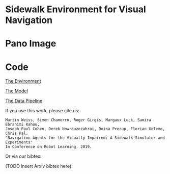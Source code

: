 # Sidewalk Environment for Visual Navigation


# Pano Image

# Code
[The Environment](https://github.com/mweiss17/SEVN)

[The Model](https://github.com/mweiss17/SEVN-model)

[The Data Pipeline](https://github.com/mweiss17/SEVN-data)

If you use this work, please cite us:

```
Martin Weiss, Simon Chamorro, Roger Girgis, Margaux Luck, Samira Ebrahimi Kahou, 
Joseph Paul Cohen, Derek Nowrouzezahrai, Doina Precup, Florian Golemo, Chris Pal. 
"Navigation Agents for the Visually Impaired: A Sidewalk Simulator and Experiments" 
In Conference on Robot Learning. 2019.
```

Or via our bibtex:

(TODO insert Arxiv bibtex here)
